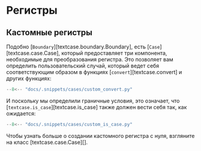 # Регистры

## Кастомные регистры

Подобно [`Boundary`][textcase.boundary.Boundary], есть [`Case`][textcase.case.Case], который предоставляет три компонента, необходимые для преобразования регистра. Это позволяет вам определить пользовательский случай, который ведет себя соответствующим образом в функциях [`convert`][textcase.convert] и других функциях:

```python exec="true" source="tabbed-left" tabs="custom_convert.py|output.txt" result="txt" hl_lines="13-17"
--8<-- "docs/.snippets/cases/custom_convert.py"
```

И поскольку мы определили граничные условия, это означает, что [`textcase.is_case`][textcase.is_case] также должен вести себя так, как ожидается:

```python exec="true" source="tabbed-left" tabs="custom_is_case.py|output.txt" result="txt" hl_lines="19-21"
--8<-- "docs/.snippets/cases/custom_is_case.py"
```

Чтобы узнать больше о создании кастомного регистра с нуля, взгляните на класс [textcase.case.Case][].
